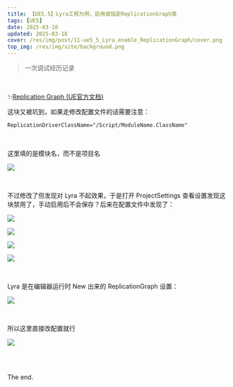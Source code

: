 ```yaml
---
title: 【UE5.5】Lyra工程为例，启用或指定ReplicationGraph类
tags: [UE5]
date: 2025-03-18
updated: 2025-03-18
cover: /res/img/post/11-ue5_5_Lyra_enable_ReplicationGraph/cover.png
top_img: /res/img/site/background.png
---
```


> 一次调试经历记录

<br>

✨[Replication Graph (UE官方文档)](https://dev.epicgames.com/documentation/en-us/unreal-engine/replication-graph-in-unreal-engine)

这块又被坑到，如果走修改配置文件的话需要注意：

```txt
ReplicationDriverClassName="/Script/ModuleName.ClassName"
```

<br>

这里填的是模块名，而不是项目名

![](/res/img/post/11-ue5_5_Lyra_enable_ReplicationGraph/0.png)

<br>

不过修改了但发现对 Lyra 不起效果，于是打开 ProjectSettings 查看设置发现这块禁用了，手动启用后不会保存？后来在配置文件中发现了：

![](/res/img/post/11-ue5_5_Lyra_enable_ReplicationGraph/1.png)

![](/res/img/post/11-ue5_5_Lyra_enable_ReplicationGraph/2.png)

![](/res/img/post/11-ue5_5_Lyra_enable_ReplicationGraph/3.png)

![](/res/img/post/11-ue5_5_Lyra_enable_ReplicationGraph/4.png)

<br>

Lyra 是在编辑器运行时 New 出来的 ReplicationGraph 设置：

![](/res/img/post/11-ue5_5_Lyra_enable_ReplicationGraph/5.png)

<br>

所以这里直接改配置就行

![](/res/img/post/11-ue5_5_Lyra_enable_ReplicationGraph/6.png)

<br>
<br>

The end.
